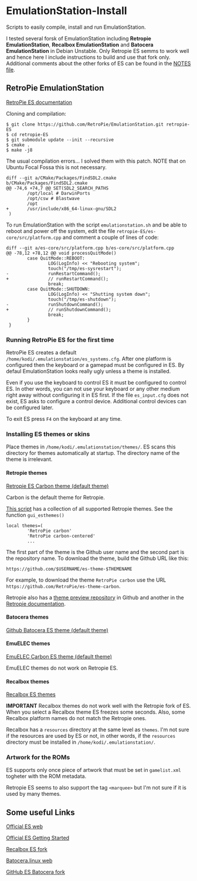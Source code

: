 # EmulationStation-Install

Scripts to easily compile, install and run EmulationStation.

I tested several forsk of EmulationStation including **Retropie EmulationStation**, **Recalbox EmulationStation** and **Batocera EmulationStation** in Debian Unstable. Only Retropie ES semms to work well and hence here I include instructions to build and use that fork only. Additional comments about the other forks of ES can be found in the [NOTES file](./NOTES.md).

## RetroPie EmulationStation

[RetroPie ES documentation](https://retropie.org.uk/docs/EmulationStation)

Cloning and compilation:

```
$ git clone https://github.com/RetroPie/EmulationStation.git retropie-ES
$ cd retropie-ES
$ git submodule update --init --recursive
$ cmake .
$ make -j8
```

The usual compilation errors... I solved them with this patch. NOTE that on Ubuntu Focal Fossa this is not necessary.

```
diff --git a/CMake/Packages/FindSDL2.cmake b/CMake/Packages/FindSDL2.cmake
@@ -74,6 +74,7 @@ SET(SDL2_SEARCH_PATHS
        /opt/local # DarwinPorts
        /opt/csw # Blastwave
        /opt
+       /usr/include/x86_64-linux-gnu/SDL2
 )
```

To run EmulationStation with the script `emulationstation.sh` and be able to reboot and power off the system, edit the file `retropie-ES/es-core/src/platform.cpp` and comment a couple of lines of code:

```
diff --git a/es-core/src/platform.cpp b/es-core/src/platform.cpp
@@ -78,12 +78,12 @@ void processQuitMode()
        case QuitMode::REBOOT:
                LOG(LogInfo) << "Rebooting system";
                touch("/tmp/es-sysrestart");
-               runRestartCommand();
+               // runRestartCommand();
                break;
        case QuitMode::SHUTDOWN:
                LOG(LogInfo) << "Shutting system down";
                touch("/tmp/es-shutdown");
-               runShutdownCommand();
+               // runShutdownCommand();
                break;
        }
 }
```

### Running RetroPie ES for the first time

RetroPie ES creates a default `/home/kodi/.emulationstation/es_systems.cfg`. After one platform is configured then the keyboard or a gamepad must be configured in ES. By defaul EmulationStation looks really ugly unless a theme is installed.

Even if you use the keyboard to control ES it must be configured to control ES. In other words, you can not use your keyboard or any other medium right away without configuring it in ES first. If the file `es_input.cfg` does not exist, ES asks to configure a control device. Additional control devices can be configured later.

To exit ES press `F4` on the keyboard at any time.

### Installing ES themes or skins

Place themes in `/home/kodi/.emulationstation/themes/`. ES scans this directory for themes automatically at startup. The directory name of the theme is irrelevant.

#### Retropie themes

[Retropie ES Carbon theme (default theme)](https://github.com/RetroPie/es-theme-carbon)

Carbon is the default theme for Retropie.

[This script](https://github.com/RetroPie/RetroPie-Setup/blob/master/scriptmodules/supplementary/esthemes.sh) has a collection of all supported Retropie themes. See the function `gui_esthemes()`

```
local themes=(
        'RetroPie carbon'
        'RetroPie carbon-centered'
        ...
```

The first part of the theme is the Github user name and the second part is the repository name. To download the theme, build the Github URL like this:

```
https://github.com/$USERNAME/es-theme-$THEMENAME
```

For example, to download the theme `RetroPie carbon` use the URL `https://github.com/RetroPie/es-theme-carbon`.

Retropie also has a [theme preview repository](https://github.com/wetriner/es-theme-gallery) in
Github and another in the [Retropie documentation](https://retropie.org.uk/docs/Themes/).

#### Batocera themes

[Github Batocera ES theme (default theme)](https://github.com/batocera-linux/batocera-themes)

#### EmuELEC themes

[EmuELEC Carbon ES theme (default theme)](https://github.com/EmuELEC/es-theme-EmuELEC-carbon)

EmuELEC themes do not work on Retropie ES.

#### Recalbox themes

[Recalbox ES themes](https://gitlab.com/recalbox/recalbox-themes)

**IMPORTANT** Recalbox themes do not work well with the Retropie fork of ES. When you select a Recalbox theme ES freezes some seconds. Also, some Recalbox platform names do not match the Retropie ones.

Recalbox has a `resources` directory at the same level as `themes`. I'm not sure if the resources are used by ES or not, in other words, if the `resources` directory must be installed in `/home/kodi/.emulationstation/`.

### Artwork for the ROMs

ES supports only once piece of artwork that must be set in `gamelist.xml` togheter with the ROM metadata.

Retropie ES seems to also support the tag `<marquee>` but I'm not sure if it is used by many themes.

## Some useful Links

[Official ES web](https://emulationstation.org/)

[Official ES Getting Started](https://emulationstation.org/gettingstarted.html)

[Recalbox ES fork](https://gitlab.com/recalbox/recalbox-emulationstation)

[Batocera.linux web](https://batocera.org/)

[GitHub ES Batocera fork](https://github.com/batocera-linux/batocera-emulationstation)
